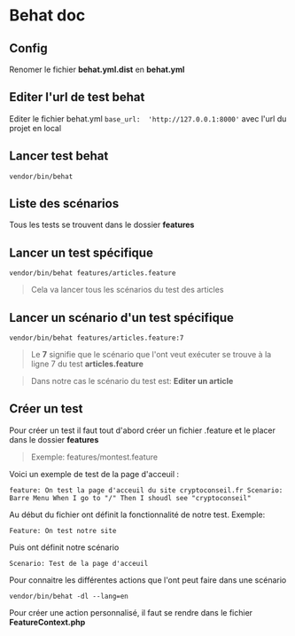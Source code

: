 # Behat doc

## Config

Renomer le fichier **behat.yml.dist** en **behat.yml**

## Editer l'url de test behat

Editer le fichier behat.yml `base_url:  'http://127.0.0.1:8000'`
avec l'url du projet en local

## Lancer test behat

`vendor/bin/behat`

## Liste des scénarios

Tous les tests se trouvent dans le dossier **features**

## Lancer un test spécifique

`vendor/bin/behat features/articles.feature`
> Cela va lancer tous les scénarios du test des articles

## Lancer un scénario d'un test spécifique

`vendor/bin/behat features/articles.feature:7`

> Le **7** signifie que le scénario que l'ont veut exécuter se trouve à la ligne 7 du test **articles.feature**

> Dans notre cas le scénario du test est: **Editer un article**

## Créer un test

Pour créer un test il faut tout d'abord créer un fichier .feature et le placer dans le dossier **features**

> Exemple: features/montest.feature

Voici un exemple de test de la page d'acceuil :

`feature: On test la page d'acceuil du site cryptoconseil.fr
    Scenario: Barre Menu
        When I go to "/"
        Then I shoudl see "cryptoconseil"
`

Au début du fichier ont définit la fonctionnalité de notre test. Exemple:

`Feature: On test notre site`

Puis ont définit notre scénario

`Scenario: Test de la page d'acceuil`

Pour connaitre les différentes actions que l'ont peut faire dans une scénario

`vendor/bin/behat -dl --lang=en`

Pour créer une action personnalisé, il faut se rendre dans le fichier **FeatureContext.php**
